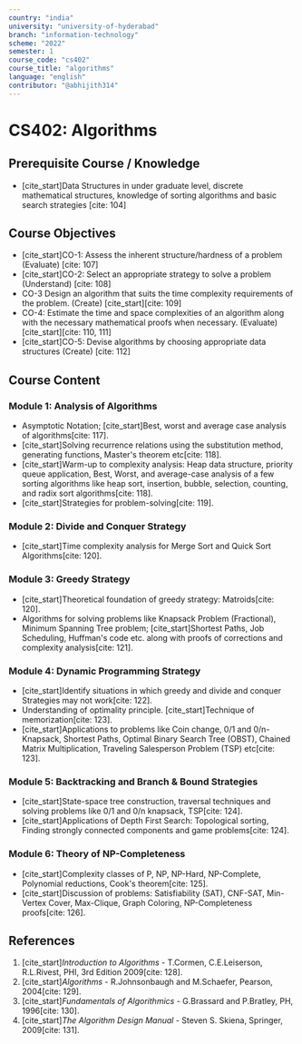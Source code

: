 ```yaml
---
country: "india"
university: "university-of-hyderabad"
branch: "information-technology"
scheme: "2022" 
semester: 1
course_code: "cs402"
course_title: "algorithms"
language: "english"
contributor: "@abhijith314"
---
```


# CS402: Algorithms

## Prerequisite Course / Knowledge
* [cite_start]Data Structures in under graduate level, discrete mathematical structures, knowledge of sorting algorithms and basic search strategies [cite: 104]

## Course Objectives
* [cite_start]CO-1: Assess the inherent structure/hardness of a problem (Evaluate) [cite: 107]
* [cite_start]CO-2: Select an appropriate strategy to solve a problem (Understand) [cite: 108]
* CO-3 Design an algorithm that suits the time complexity requirements of the problem. (Create) [cite_start][cite: 109]
* CO-4: Estimate the time and space complexities of an algorithm along with the necessary mathematical proofs when necessary. (Evaluate) [cite_start][cite: 110, 111]
* [cite_start]CO-5: Devise algorithms by choosing appropriate data structures (Create) [cite: 112]

## Course Content

### Module 1: Analysis of Algorithms
* Asymptotic Notation; [cite_start]Best, worst and average case analysis of algorithms[cite: 117].
* [cite_start]Solving recurrence relations using the substitution method, generating functions, Master's theorem etc[cite: 118].
* [cite_start]Warm-up to complexity analysis: Heap data structure, priority queue application, Best, Worst, and average-case analysis of a few sorting algorithms like heap sort, insertion, bubble, selection, counting, and radix sort algorithms[cite: 118].
* [cite_start]Strategies for problem-solving[cite: 119].

### Module 2: Divide and Conquer Strategy
* [cite_start]Time complexity analysis for Merge Sort and Quick Sort Algorithms[cite: 120].

### Module 3: Greedy Strategy
* [cite_start]Theoretical foundation of greedy strategy: Matroids[cite: 120].
* Algorithms for solving problems like Knapsack Problem (Fractional), Minimum Spanning Tree problem; [cite_start]Shortest Paths, Job Scheduling, Huffman's code etc. along with proofs of corrections and complexity analysis[cite: 121].

### Module 4: Dynamic Programming Strategy
* [cite_start]Identify situations in which greedy and divide and conquer Strategies may not work[cite: 122].
* Understanding of optimality principle. [cite_start]Technique of memorization[cite: 123].
* [cite_start]Applications to problems like Coin change, 0/1 and 0/n- Knapsack, Shortest Paths, Optimal Binary Search Tree (OBST), Chained Matrix Multiplication, Traveling Salesperson Problem (TSP) etc[cite: 123].

### Module 5: Backtracking and Branch & Bound Strategies
* [cite_start]State-space tree construction, traversal techniques and solving problems like 0/1 and 0/n knapsack, TSP[cite: 124].
* [cite_start]Applications of Depth First Search: Topological sorting, Finding strongly connected components and game problems[cite: 124].

### Module 6: Theory of NP-Completeness
* [cite_start]Complexity classes of P, NP, NP-Hard, NP-Complete, Polynomial reductions, Cook's theorem[cite: 125].
* [cite_start]Discussion of problems: Satisfiability (SAT), CNF-SAT, Min-Vertex Cover, Max-Clique, Graph Coloring, NP-Completeness proofs[cite: 126].

## References
1.  [cite_start]*Introduction to Algorithms* - T.Cormen, C.E.Leiserson, R.L.Rivest, PHI, 3rd Edition 2009[cite: 128].
2.  [cite_start]*Algorithms* - R.Johnsonbaugh and M.Schaefer, Pearson, 2004[cite: 129].
3.  [cite_start]*Fundamentals of Algorithmics* - G.Brassard and P.Bratley, PH, 1996[cite: 130].
4.  [cite_start]*The Algorithm Design Manual* - Steven S. Skiena, Springer, 2009[cite: 131].
